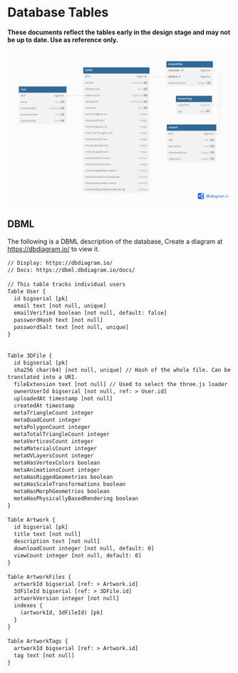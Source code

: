 # Database Tables

**These documents reflect the tables early in the design stage and may not be up to date. Use as reference only.**

![Image](./tables.png)

## DBML

The following is a DBML description of the database, Create a diagram at https://dbdiagram.io/ to view it. 

```
// Display: https://dbdiagram.io/
// Docs: https://dbml.dbdiagram.io/docs/

// This table tracks individual users
Table User {
  id bigserial [pk]
  email text [not null, unique]
  emailVerified boolean [not null, default: false]
  passwordHash text [not null]
  passwordSalt text [not null, unique]
}


Table 3DFile {
  id bigserial [pk]
  sha256 char(64) [not null, unique] // Hash of the whole file. Can be translated into a URI.
  fileExtension text [not null] // Used to select the three.js loader
  ownerUserId bigserial [not null, ref: > User.id]
  uploadedAt timestamp [not null]
  createdAt timestamp
  metaTriangleCount integer
  metaQuadCount integer
  metaPolygonCount integer
  metaTotalTriangleCount integer
  metaVerticesCount integer
  metaMaterialsCount integer
  metaUVLayersCount integer
  metaHasVertexColors boolean
  metaAnimationsCount integer
  metaHasRiggedGeometries boolean
  metaHasScaleTransformations boolean
  metaHasMorphGeometries boolean
  metaHasPhysicallyBasedRendering boolean
}

Table Artwork {
  id bigserial [pk]
  title text [not null]
  description text [not null]
  downloadCount integer [not null, default: 0]
  viewCount integer [not null, default: 0]
}

Table ArtworkFiles {
  artworkId bigserial [ref: > Artwork.id]
  3dFileId bigserial [ref: > 3DFile.id]
  artworkVersion integer [not null]
  indexes {
    (artworkId, 3dFileId) [pk]
  }
}

Table ArtworkTags {
  artworkId bigserial [ref: > Artwork.id]
  tag text [not null]
}
```

